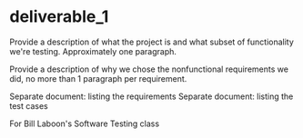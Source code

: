 deliverable_1
=============

Provide a description of what the project is and what subset of functionality we're testing. Approximately one paragraph.

Provide a description of why we chose the nonfunctional requirements we did, no more than 1 paragraph per requirement.

Separate document: listing the requirements
Separate document: listing the test cases

For Bill Laboon's Software Testing class
